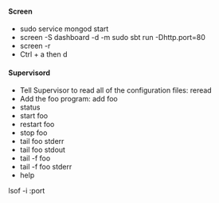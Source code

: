 #### Screen
* sudo service mongod start
* screen -S dashboard -d -m sudo sbt run -Dhttp.port=80
* screen -r <session name>
* Ctrl + a then d

#### Supervisord
* Tell Supervisor to read all of the configuration files: reread
* Add the foo program: add foo
* status
* start foo
* restart foo
* stop foo
* tail foo stderr
* tail foo stdout
* tail -f foo
* tail -f foo stderr
* help

lsof -i :port
